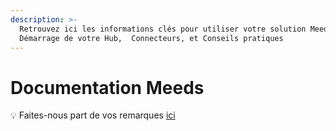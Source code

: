 ```yaml
---
description: >-
  Retrouvez ici les informations clés pour utiliser votre solution Meeds :
  Démarrage de votre Hub,  Connecteurs, et Conseils pratiques
---
```


# Documentation Meeds



💡 Faites-nous part de vos remarques [ici](https://github.com/Meeds-io/meeds/issues/new?assignees=\&labels=\&projects=\&template=feature\_request.md\&title=)
